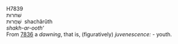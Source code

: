 <body>
  <p>H7839<br>  שׁחרוּת  <br> שַׁחֲרוּת  ‎  shachărûth  <br><i>shakh-ar-ooth‘ </i><br>From <a href="h7836.htm">7836</a>  a <i>dawning</i>, that is, (figuratively) <i>juvenescence: - </i>youth.<br></p>
 </body>